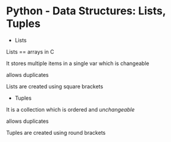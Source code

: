# Python - Data Structures: Lists, Tuples

* Lists

Lists == arrays in C

It stores multiple items in a single var which is changeable

allows duplicates

Lists are created using square brackets

* Tuples

It is a collection which is ordered and *unchangeable*

allows duplicates

Tuples are created using round brackets
